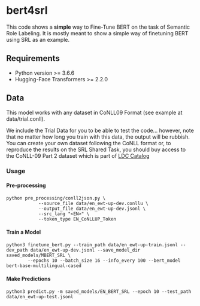 # bert4srl
This code shows a **simple** way to Fine-Tune BERT on the task of Semantic Role Labeling. 
It is mostly meant to show a simple way of finetuning BERT using SRL as an example.  

## Requirements

* Python version >= 3.6.6
* Hugging-Face Transformers >= 2.2.0


## Data

This model works with any dataset in CoNLL09 Format (see example at data/trial.conll). 

We include the Trial Data for you to be able to test the code... 
however, note that no matter how long you train with this data, 
the output will be rubbish. You can create your own dataset following
the CoNLL format or, to reproduce the results on the SRL Shared Task, 
you should buy access to the CoNLL-09 Part 2 dataset which is part 
of [LDC Catalog](https://catalog.ldc.upenn.edu/LDC2012T04)


### Usage

#### Pre-processing

```
python pre_processing/conll2json.py \
            --source_file data/en_ewt-up-dev.conllu \
            --output_file data/en_ewt-up-dev.jsonl \
            --src_lang "<EN>" \
            --token_type EN_CoNLLUP_Token
```

#### Train a Model

```
python3 finetune_bert.py --train_path data/en_ewt-up-train.jsonl --dev_path data/en_ewt-up-dev.jsonl --save_model_dir saved_models/MBERT_SRL \
        --epochs 10 --batch_size 16 --info_every 100 --bert_model bert-base-multilingual-cased
```

#### Make Predictions

```
python3 predict.py -m saved_models/EN_BERT_SRL --epoch 10 --test_path data/en_ewt-up-test.jsonl
```